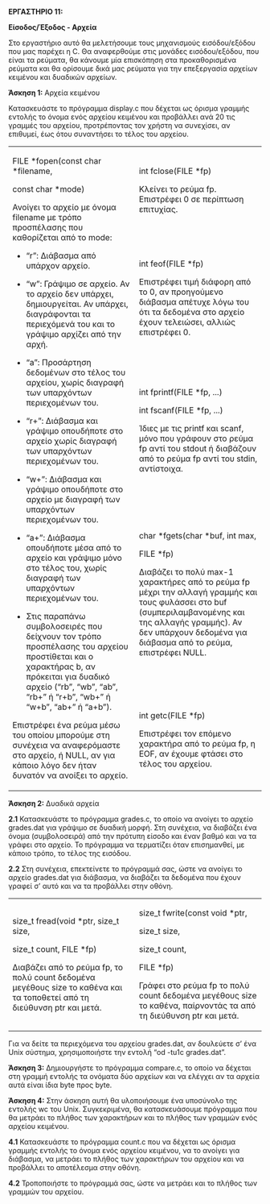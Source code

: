 **ΕΡΓΑΣΤΗΡΙΟ 11:**

**Είσοδος/Έξοδος - Αρχεία**

Στο εργαστήριο αυτό θα μελετήσουμε τους μηχανισμούς εισόδου/εξόδου που
μας παρέχει η C. Θα αναφερθούμε στις μονάδες εισόδου/εξόδου, που είναι
τα ρεύματα, θα κάνουμε μία επισκόπηση στα προκαθορισμένα ρεύματα και θα
ορίσουμε δικά μας ρεύματα για την επεξεργασία αρχείων κειμένου και
δυαδικών αρχείων.

**Άσκηση 1:** Αρχεία κειμένου

Κατασκευάστε το πρόγραμμα display.c που δέχεται ως όρισμα γραμμής
εντολής το όνομα ενός αρχείου κειμένου και προβάλλει ανά 20 τις γραμμές
του αρχείου, προτρέποντας τον χρήστη να συνεχίσει, αν επιθυμεί, έως ότου
συναντήσει το τέλος του αρχείου.

<table>
<colgroup>
<col style="width: 50%" />
<col style="width: 50%" />
</colgroup>
<tbody>
<tr class="odd">
<td rowspan="5"><p>FILE *fopen(const char *filename,</p>
<p>const char *mode)</p>
<p>Ανοίγει το αρχείο με όνομα filename με τρόπο προσπέλασης που
καθορίζεται από το mode:</p>
<ul>
<li><p>“r”: Διάβασμα από υπάρχον αρχείο.</p></li>
<li><p>“w”: Γράψιμο σε αρχείο. Αν το αρχείο δεν υπάρχει, δημιουργείται.
Αν υπάρχει, διαγράφονται τα περιεχόμενά του και το γράψιμο αρχίζει από
την αρχή.</p></li>
<li><p>“a”: Προσάρτηση δεδομένων στο τέλος του αρχείου, χωρίς διαγραφή
των υπαρχόντων περιεχομένων του.</p></li>
<li><p>“r+”: Διάβασμα και γράψιμο οπουδήποτε στο αρχείο χωρίς διαγραφή
των υπαρχόντων περιεχομένων του.</p></li>
<li><p>“w+”: Διάβασμα και γράψιμο οπουδήποτε στο αρχείο με διαγραφή των
υπαρχόντων περιεχομένων του.</p></li>
<li><p>“a+”: Διάβασμα οπουδήποτε μέσα από το αρχείο και γράψιμο μόνο στο
τέλος του, χωρίς διαγραφή των υπαρχόντων περιεχομένων του.</p></li>
<li><p>Στις παραπάνω συμβολοσειρές που δείχνουν τον τρόπο προσπέλασης
του αρχείου προστίθεται και ο χαρακτήρας b, αν πρόκειται για δυαδικό
αρχείο (“rb”, “wb”, “ab”, “rb+” ή “r+b”, “wb+” ή “w+b”, “ab+” ή
“a+b”).</p></li>
</ul>
<p>Επιστρέφει ένα ρεύμα μέσω του οποίου μπορούμε στη συνέχεια να
αναφερόμαστε στο αρχείο, ή NULL, αν για κάποιο λόγο δεν ήταν δυνατόν να
ανοίξει το αρχείο.</p></td>
<td><p>int fclose(FILE *fp)</p>
<p>Κλείνει το ρεύμα fp. Επιστρέφει 0 σε περίπτωση επιτυχίας.</p></td>
</tr>
<tr class="even">
<td><p>int feof(FILE *fp)</p>
<p>Επιστρέφει τιμή διάφορη από το 0, αν προηγούμενο διάβασμα απέτυχε
λόγω του ότι τα δεδομένα στο αρχείο έχουν τελειώσει, αλλιώς επιστρέφει
0.</p></td>
</tr>
<tr class="odd">
<td><p>int fprintf(FILE *fp, ...)</p>
<p>int fscanf(FILE *fp, ...)</p>
<p>Ίδιες με τις printf και scanf, μόνο που γράφουν στο ρεύμα fp αντί του
stdout ή διαβάζουν από το ρεύμα fp αντί του stdin, αντίστοιχα.</p></td>
</tr>
<tr class="even">
<td><p>char *fgets(char *buf, int max,</p>
<p>FILE *fp)</p>
<p>Διαβάζει το πολύ max-1 χαρακτήρες από το ρεύμα fp μέχρι την αλλαγή
γραμμής και τους φυλάσσει στο buf (συμπεριλαμβανομένης και της αλλαγής
γραμμής). Αν δεν υπάρχουν δεδομένα για διάβασμα από το ρεύμα, επιστρέφει
NULL.</p></td>
</tr>
<tr class="odd">
<td><p>int getc(FILE *fp)</p>
<p>Επιστρέφει τον επόμενο χαρακτήρα από το ρεύμα fp, η EOF, αν έχουμε
φτάσει στο τέλος του αρχείου.</p></td>
</tr>
</tbody>
</table>

**Άσκηση 2:** Δυαδικά αρχεία

**2.1** Κατασκευάστε το πρόγραμμα grades.c, το οποίο να ανοίγει το
αρχείο grades.dat για γράψιμο σε δυαδική μορφή. Στη συνέχεια, να
διαβάζει ένα όνομα (συμβολοσειρά) από την πρότυπη είσοδο και έναν βαθμό
και να τα γράφει στο αρχείο. Το πρόγραμμα να τερματίζει όταν
επισημανθεί, με κάποιο τρόπο, το τέλος της εισόδου.

**2.2** Στη συνέχεια, επεκτείνετε το πρόγραμμά σας, ώστε να ανοίγει το
αρχείο grades.dat για διάβασμα, να διαβάζει τα δεδομένα που έχουν γραφεί
σ’ αυτό και να τα προβάλλει στην οθόνη.

<table>
<colgroup>
<col style="width: 50%" />
<col style="width: 50%" />
</colgroup>
<tbody>
<tr class="odd">
<td><p>size_t fread(void *ptr, size_t size,</p>
<p>size_t count, FILE *fp)</p>
<p>Διαβάζει από το ρεύμα fp, το πολύ count δεδομένα μεγέθους size το
καθένα και τα τοποθετεί από τη διεύθυνση ptr και μετά.</p></td>
<td><p>size_t fwrite(const void *ptr,</p>
<p>size_t size,</p>
<p>size_t count,</p>
<p>FILE *fp)</p>
<p>Γράφει στο ρεύμα fp το πολύ count δεδομένα μεγέθους size το καθένα,
παίρνοντάς τα από τη διεύθυνση ptr και μετά.</p></td>
</tr>
</tbody>
</table>

Για να δείτε τα περιεχόμενα του αρχείου grades.dat, αν δουλεύετε σ’ ένα
Unix σύστημα, χρησιμοποιήστε την εντολή “od -tu1c grades.dat”.

**Άσκηση 3:** Δημιουργήστε το πρόγραμμα compare.c, το οποίο να δέχεται
στη γραμμή εντολής τα ονόματα δύο αρχείων και να ελέγχει αν τα αρχεία
αυτά είναι ίδια byte προς byte.

**Άσκηση 4:** Στην άσκηση αυτή θα υλοποιήσουμε ένα υποσύνολο της εντολής
wc του Unix. Συγκεκριμένα, θα κατασκευάσουμε πρόγραμμα που θα μετράει το
πλήθος των χαρακτήρων και το πλήθος των γραμμών ενός αρχείου κειμένου.

**4.1** Κατασκευάστε το πρόγραμμα count.c που να δέχεται ως όρισμα
γραμμής εντολής το όνομα ενός αρχείου κειμένου, να το ανοίγει για
διάβασμα, να μετράει το πλήθος των χαρακτήρων του αρχείου και να
προβάλλει το αποτέλεσμα στην οθόνη.

**4.2** Τροποποιήστε το πρόγραμμά σας, ώστε να μετράει και το πλήθος των
γραμμών του αρχείου.
